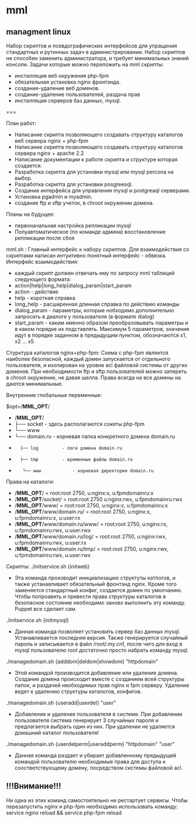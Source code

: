 ﻿mml
===
managment linux
---



Набор скриптов и псевдографических интерфейсов для упращения стандартных и рутинных задач в администрировании. Набор скриптов не способен заменить администратора, и требует минимальных знаний консоли. 
Задачи которые можно переложить на mml скрипты:
- инсталляция веб окружения php-fpm
- обязательная установка nginx фронтэнда. 
- создание-удаление веб доменов.
- создание-удаление пользователей, раздача прав
- инсталляция серверов баз данных, mysql.


===

План работ:
- Написание скрипта позволяющего создавать структуру каталогов веб сервера nginx + php-fpm
- Написание скрипта позволяющего создавать структуру каталогов сервера nginx + apache 2.2
- Написание документации к работе скрипта и структуре которая создается.
- Разработка скрипта для установки mysql или mysql percona на выбор.
- Разработка скрипта для установки posgreesql.
- Создание интерфейса для управления mysql и postgreaql серверами.
- Установка pgadmin и myadmin.
- создание ftp и sftp учеток, в chroot окружении домена.



Планы на будущее:
- первоначальная настройка репликации mysql 
- Полуавтоматическое (по команде админа) восстановление репликации после сбоя
 


mml.sh : Главный интерфейс к набору скриптов. Для взаимодействия со скриптами написан интуитивно понятный интерфейс - обвязка. 
Интерфейс взаимодействия: 
- каждый скрипт должен отвечать ему по запросу mml таблицей следующего формата:
- action|help|long_help|dialog_param|start_param
- action - действие
- help - короткая справка
- long_help - расширенная длинная справка по действию команды
- dialog_param - параметры, которые нобходимо дополнительно запросить в диалоге у пользователя (в формате dialog)
- start_param - каким именно образом преобразовывать параметры и в каком порядке их подставлять. Максимум 5 параметров, значения идут в порядке заданном в предыдущим пунктом, обозначаются x1, x2 ... x5


Cтурктура каталогов nginx+php-fpm:
Схема с php-fpm является наиболее безопасной, каждый домен запускается от отдельного пользователя, и изолирован на уровне acl файловой системы от других доменов. При необходимости ftp и sftp пользователей можно запереть в chroot окружение, не давая шелла. Права всегда на все домены на даются минимальные.

Внутренние глобальные переменные: 

$opt=/__MML_OPT__/


- /__MML_OPT__/
- ├── socket 				- здесь располагаются сокеты php-fpm
- └── www	
-	└── domain.ru		- корневая папка конкретного домена domain.ru
-		├── log			- логи домена domain.ru
-       ├── tmp			- временные файлы domain.ru
-        └── www			- корневая директория domain.ru

Права на каталоги:
- /__MML_OPT__/						= root:root 2750, u:nginx:x, u:fpmdomainru:x
- /__MML_OPT__/socket/				= root:root 2750 u:nginx:rwx, u:fpmdomainru:rwx
- /__MML_OPT__/www/					= root:root 2750, u:nginx:x, u:fpmdomainru:x
- /__MML_OPT__/www/domain.ru/			= root:root 2750, u:nginx:x, u:fpmdomainru:x, u:user:rx
- /__MML_OPT__/www/domain.ru/www/		= root:root 2750, u:nginx:rx, u:fpmdomainru:rwx, u:user:rwx
- /__MML_OPT__/www/domain.ru/log/		= root:root 2750, u:nginx:rwx, u:fpmdomainru:rwx, u:user:rx
- /__MML_OPT__/www/domain.ru/tmp/		= root:root 2750, u:nginx:rwx, u:fpmdomainru:rwx, u:user:rwx



Скрипты:
./initservice.sh {initweb}
- Эта команда производит инициализацию структуты катлогов, и также устанавливает обязательный фронтэнд nginx.
Кроме того заменяется стандартный конфиг, создается домен по умолчанию.
Чтобы попроавить и привести права структуры каталогов в безопасное состояние необходимо заново выполнить эту команду. Puppet все сделает сам.

./initservice.sh {initmysql}
- Данная команда позволяет установить сервер баз данных mysql. Устанавливается последняя версия.
Также генерируется случайный пароль и записывается в файл /root/.my.cnf, после чего для вход в mysql пользователю root достаточно просто набрать команду mysql.

./managedomain.sh {adddom|deldom|showdom} "httpdomain"
- Этой командой производится добавление или удаление домена.
Создание домена происходит вместе с созданием всей структуры папок, и раздачей необходимых прав nginx и fpm серверу.
Удаление ведет к удалению структуры каталогов, конфигов.

./managedomain.sh {useradd|userdel}   "user"
- Добавление и удаление пользователя в системе.
При добавлении пользователя система генерирует 3 случайных пароля и предлагается выбрать один из них.
При удалении не удаляется домашний каталог пользователя!

./managedomain.sh {userdelperm|useraddperm}   "httpdomain" "user"
- Данная команда раздает и убирает добавленному предыдущей командой пользователю необходимые права для доступа к соостветствующему домену, посредством системы файловой acl.


!!!Внимание!!!
--------------
Ни одна из этих команд самостоятельно не рестартует сервисы. Чтобы перезапустить nginx и php-fpm необходимо использовать команду:
service nginx reload && service php-fpm reload
